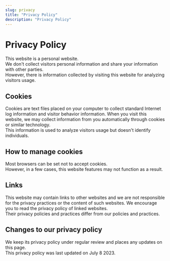 ```yaml
---
slug: privacy
title: "Privacy Policy"
description: "Privacy Policy"
---
```


# Privacy Policy

This website is a personal website.  
We don't collect visitors personal information and share your information with other parties.  
However, there is information collected by visiting this website for analyzing visitors usage.

## Cookies

Cookies are text files placed on your computer to collect standard Internet log information and visitor behavior information.
When you visit this website, we may collect information from you automatically through cookies or similar technology.  
This information is used to analyze visitors usage but doesn't identify individuals.

## How to manage cookies

Most browsers can be set not to accept cookies.  
However, in a few cases, this website features may not function as a result.

## Links

This website may contain links to other websites and we are not responsible for the privacy practices or the content of such websites.
We encourage you to read the privacy policy of linked websites.  
Their privacy policies and practices differ from our policies and practices.

## Changes to our privacy policy

We keep its privacy policy under regular review and places any updates on this page.  
This privacy policy was last updated on July 8 2023.
